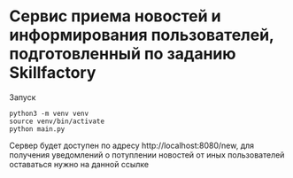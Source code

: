 # Сервис приема новостей и информирования пользователей, подготовленный по заданию Skillfactory
Запуск

````
python3 -m venv venv
source venv/bin/activate
python main.py
````
Сервер будет доступен по адресу http://localhost:8080/new, для получения уведомлений о потуплении новостей от иных пользователей оставаться нужно на данной ссылке
